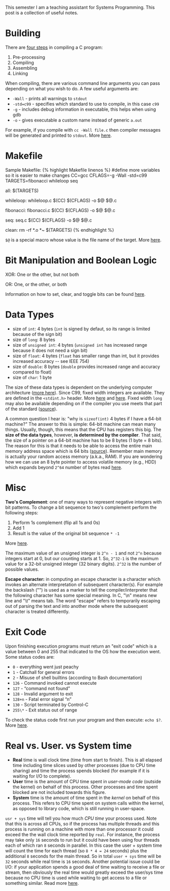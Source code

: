 This semester I am a teaching assistant for Systems Programming. This post is a collection of useful notes.

# Building

There are [four steps](https://www.calleerlandsson.com/the-four-stages-of-compiling-a-c-program/) in compiling a C program:
1. Pre-processing
2. Compiling
3. Assembling
4. Linking

When compiling, there are various command line arguments you can pass depending on what you wish to do. A few useful arguments are:
- `-Wall` - prints all warnings to `stdout`
- `-std=c99` - specifies which standard to use to compile, in this case `c99`
- `-g` - includes debug information in executable, this helps when using gdb
- `-o` - gives executable a custom name instead of generic `a.out`

For example, if you compile with `cc -Wall file.c` then compiler messages will be generated and printed to `stdout`. More [here](https://www.rapidtables.com/code/linux/gcc/gcc-wall.html).

# Makefile

Sample Makefile:
{% highlight Makefile linenos %}
  #define more variables so it is easier to make changes
  CC=gcc
  CFLAGS=-g -Wall -std=c99
  TARGETS=fibonacci whileloop seq

  all: $(TARGETS)

  whileloop: whileloop.c
    $(CC) $(CFLAGS) -o $@ $@.c

  fibonacci: fibonacci.c
    $(CC) $(CFLAGS) -o $@ $@.c

  seq: seq.c
    $(CC) $(CFLAGS) -o $@ $@.c

  clean:
    rm -rf *.o *~ $(TARGETS)
{% endhighlight %}

`$@` is a special macro whose value is the file name of the target. More [here](https://stackoverflow.com/questions/3220277/what-do-the-makefile-symbols-and-mean).

# Bit Manipulation and Boolean Logic

XOR: One or the other, but not both

OR: One, or the other, or both

Information on how to set, clear, and toggle bits can be found [here](https://stackoverflow.com/questions/47981/how-do-you-set-clear-and-toggle-a-single-bit).

# Data Types

- size of `int`: 4 bytes (`int` is signed by defaut, so its range is limited because of the sign bit)
- size of `long`: 8 bytes
- size of `unsigned int`: 4 bytes (`unsigned int` has increased range because it does not need a sign bit)
- size of `float`: 4 bytes (`float` has smaller range than int, but it provides increased accuracy -- see IEEE 754)
- size of `double`: 8 bytes (`double` provides increased range and accuracy compared to float)
- size of `char`: 1 byte

The size of these data types is dependent on the underlying computer architecture ([more here](https://stackoverflow.com/questions/35844586/can-i-assume-the-size-of-long-int-is-always-4-bytes)). Since C99, fixed width integers are available. They are defined in the `<stdint.h>` header. More [here](https://en.cppreference.com/w/c/types/integer) and [here](https://stackoverflow.com/questions/1331821/fixed-width-floating-point-numbers-in-c-c). Fixed width `long` may also be available depending on if the compiler you use meets that part of the standard ([source](https://stackoverflow.com/questions/1331821/fixed-width-floating-point-numbers-in-c-c)).

A common question I hear is: "why is `sizeof(int)` 4 bytes if I have a 64-bit machine?" The answer to this is simple: 64-bit machine can mean many things. Usually, though, this means that the CPU has registers this big. The __size of the data types__, however, __is determined by the compiler__. That said, the size of a pointer on a 64-bit machine has to be 8 bytes (1 byte = 8 bits). The reason for this is that it needs to be able to access the entire main memory address space which is 64 bits ([source](https://stackoverflow.com/questions/10197242/what-should-be-the-sizeofint-on-a-64-bit-machine/10197311)). Remember main memory is actually your random access memory (a.k.a., RAM). If you are wondering how we can use an 8 byte pointer to access volatile memory (e.g., HDD) which expands beyond `2^64` number of bytes read [here](https://superuser.com/questions/487076/why-is-it-so-that-32-bit-is-limited-to-4-gb-ram-but-it-can-easily-support-1-tb-h/487079).

# Misc

__Two's Complement__: one of many ways to represent negative integers with bit patterns. To change a bit sequence to two's complement perform the following steps:
1. Perform 1s complement (flip all 1s and 0s)
2. Add 1
3. Result is the value of the original bit sequence `* -1`

More [here](https://chortle.ccsu.edu/AssemblyTutorial/Chapter-08/ass08_17.html).

The maximum value of an unsigned integer is `2^n - 1` and not `2^n` because integers start at 0, but our counting starts at 1. So, `2^32-1` is the maximum value for a 32-bit unsigned integer (32 binary digits). `2^32` is the number of possible values.

__Escape character:__ in computing an escape character is a character which invokes an alternate interpretation of subsequent character(s). For example the backslash ("\") is used as a marker to tell the compiler/interpreter that the following character has some special meaning. In C, "\n" means new line and "\t" means tab. The word "escape" refers to temporarily escaping out of parsing the text and into another mode where the subsequent character is treated differently.

# Exit Code

Upon finishing execution programs must return an "exit code" which is a value between 0 and 255 that indicated to the OS how the execution went. Some status codes are:

- `0` - everything went just peachy
- `1` - Catchall for general errors
- `2` - Misuse of shell builtins (according to Bash documentation)
- `126` - Command invoked cannot execute
- `127` - “command not found”
- `128` - Invalid argument to exit
- `128+n` - Fatal error signal “n”
- `130` - Script terminated by Control-C
- `255\*` - Exit status out of range

To check the status code first run your program and then execute: `echo $?`. More [here](https://shapeshed.com/unix-exit-codes/).

# Real vs. User. vs System time

- **Real** time is wall clock time (time from start to finish). This is all elapsed time including time slices used by other processes (due to CPU time sharing) and time the process spends blocked (for example if it is waiting for I/O to complete).
- **User** time is the amount of CPU time spent in _user-mode code_ (outside the kernel) on behalf of this process. Other processes and time spent blocked are not included towards this figure.
- **System** time is the amount of time spent in the _kernel_ on behalf of this process. This refers to CPU time spent on system calls within the kernel, as opposed to library code, which is still running in user-space.

`usr + sys` time will tell you how much _CPU time_ your process used. Note that this is across all CPUs, so if the process has multiple threads and this process is running on a machine with more than one processor it could exceed the the wall clock time reported by `real`. For instance, the process may take only `16` seconds to run but it could have been using four threads each of which ran `8` seconds in parallel. In this case the user + system time will count the time for each thread (so `8 * 4 = 24` seconds) plus the additional `8` seconds for the main thread. So in total `user + sys` time will be `32` seconds while real time is `16` seconds. Another potential issue could be I/O: if your application spends a good deal of time waiting to receive a file or stream, then obviously the real time would greatly exceed the user/sys time because no CPU time is used while waiting to get access to a file or something similar. Read more [here](https://stackoverflow.com/questions/556405/what-do-real-user-and-sys-mean-in-the-output-of-time1).
